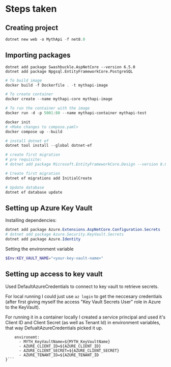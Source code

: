 # Steps taken


## Creating project 

```powershell
dotnet new web -o MythApi -f net8.0
```

## Importing packages 

```
dotnet add package Swashbuckle.AspNetCore --version 6.5.0
dotnet add package Npgsql.EntityFrameworkCore.PostgreSQL
```

```powershell
# To build image
docker build -f Dockerfile . -t mythapi-image

# To create container
docker create --name mythapi-core mythapi-image

# To run the container with the image
docker run -d -p 5001:80 --name mythapi-container mythapi-test
```

```powershell
docker init
# <Make changes to compose.yaml>
docker compose up --build
```

```powershell
# install dotnet ef
dotnet tool install --global dotnet-ef

# create first migration
# pre requisite:
# dotnet add package Microsoft.EntityFrameworkCore.Design --version 8.0

# Create first migration
dotnet ef migrations add InitialCreate

# Update database
dotnet ef database update
```

## Setting up Azure Key Vault

Installing dependencies: 
```powershell
dotnet add package Azure.Extensions.AspNetCore.Configuration.Secrets
# dotnet add package Azure.Security.KeyVault.Secrets
dotnet add package Azure.Identity
```

Setting the environment variable 
```powershell
$Env:KEY_VAULT_NAME="<your-key-vault-name>"
```


## Setting up access to key vault

Used DefaultAzureCredentials to connect to key vault to retrieve secrets. 

For local running I could just use ```az login``` to get the neccesary credentials (after first giving myself the access "Key Vault Secrets User" role in Azure to the KeyVault).

For running it in a container locally I created a service principal and used it's Client ID and Client Secret (as well as Tenant Id) in environment variables, that way DefualtAzureCredentials picked it up.
```docker
    environemt:
      - MYTH_KeyVaultName=${MYTH_KeyVaultName}
      - AZURE_CLIENT_ID=${AZURE_CLIENT_ID}
      - AZURE_CLIENT_SECRET=${AZURE_CLIENT_SECRET}
      - AZURE_TENANT_ID=${AZURE_TENANT_ID
}```